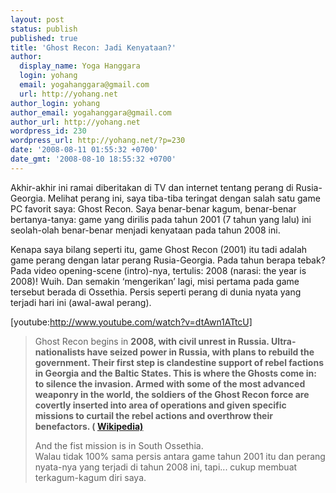 ```yaml
---
layout: post
status: publish
published: true
title: 'Ghost Recon: Jadi Kenyataan?'
author:
  display_name: Yoga Hanggara
  login: yohang
  email: yogahanggara@gmail.com
  url: http://yohang.net
author_login: yohang
author_email: yogahanggara@gmail.com
author_url: http://yohang.net
wordpress_id: 230
wordpress_url: http://yohang.net/?p=230
date: '2008-08-11 01:55:32 +0700'
date_gmt: '2008-08-10 18:55:32 +0700'
---
```

Akhir-akhir ini ramai diberitakan di TV dan internet tentang perang di Rusia-Georgia. Melihat perang ini, saya tiba-tiba teringat dengan salah satu game PC favorit saya: Ghost Recon. Saya benar-benar kagum, benar-benar bertanya-tanya: game yang dirilis pada tahun 2001 (7 tahun yang lalu) ini seolah-olah benar-benar menjadi kenyataan pada tahun 2008 ini.<!--more-->

Kenapa saya bilang seperti itu, game Ghost Recon (2001) itu tadi adalah game perang dengan latar perang Rusia-Georgia. Pada tahun berapa tebak? Pada video opening-scene (intro)-nya, tertulis: 2008 (narasi: the year is 2008)! Wuih. Dan semakin ‘mengerikan’ lagi, misi pertama pada game tersebut berada di Ossethia. Persis seperti perang di dunia nyata yang terjadi hari ini (awal-awal perang).

[youtube:http://www.youtube.com/watch?v=dtAwn1ATtcU]

> Ghost Recon begins in **2008, with civil unrest in Russia. Ultra-nationalists have seized power in Russia, with plans to rebuild the government. Their first step is clandestine support of rebel factions in Georgia and the Baltic States. This is where the Ghosts come in: to silence the invasion. Armed with some of the most advanced weaponry in the world, the soldiers of the Ghost Recon force are covertly inserted into area of operations and given specific missions to curtail the rebel actions and overthrow their benefactors. ( [Wikipedia)](http://en.wikipedia.org/wiki/Tom_Clancy%27s_Ghost_Recon_(video_game))**
> 
> And the fist mission is in South Ossethia.  
> Walau tidak 100% sama persis antara game tahun 2001 itu dan perang nyata-nya yang terjadi di tahun 2008 ini, tapi... cukup membuat terkagum-kagum diri saya.